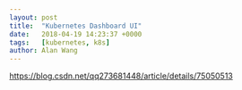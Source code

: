 ```yaml
---
layout: post
title:  "Kubernetes Dashboard UI"
date:   2018-04-19 14:23:37 +0000
tags:   [kubernetes, k8s]
author: Alan Wang
---
```


https://blog.csdn.net/qq273681448/article/details/75050513

